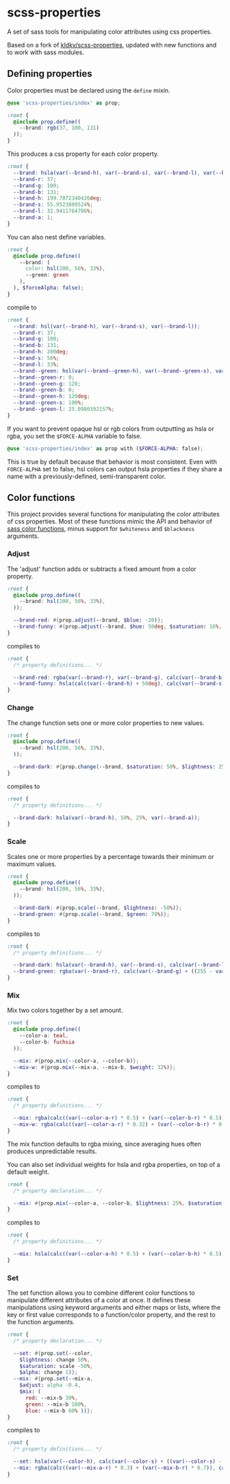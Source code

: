 # scss-properties

A set of sass tools for manipulating color attributes using css properties.

Based on a fork of [kldkv/scss-properties](https://github.com/kldkv/scss-properties),
updated with new functions and to work with sass modules.

## Defining properties

Color properties must be declared using the `define` mixin.

```scss
@use 'scss-properties/index' as prop;

:root {
  @include prop.define((
    --brand: rgb(37, 100, 131)
  ));
}
```

This produces a css property for each color property.

```css
:root {
  --brand: hsla(var(--brand-h), var(--brand-s), var(--brand-l), var(--brand-a));
  --brand-r: 37;
  --brand-g: 100;
  --brand-b: 131;
  --brand-h: 199.7872340426deg;
  --brand-s: 55.9523809524%;
  --brand-l: 32.9411764706%;
  --brand-a: 1;
}
```

You can also nest define variables.

```scss
:root {
  @include prop.define((
    --brand: (
      color: hsl(200, 56%, 33%),
      --green: green
    ),
  ), $forceAlpha: false);
}
```
compile to
```css
:root {
  --brand: hsl(var(--brand-h), var(--brand-s), var(--brand-l));
  --brand-r: 37;
  --brand-g: 100;
  --brand-b: 131;
  --brand-h: 200deg;
  --brand-s: 56%;
  --brand-l: 33%;
  --brand--green: hsl(var(--brand--green-h), var(--brand--green-s), var(--brand--green-l));
  --brand--green-r: 0;
  --brand--green-g: 128;
  --brand--green-b: 0;
  --brand--green-h: 120deg;
  --brand--green-s: 100%;
  --brand--green-l: 25.0980392157%;
}
```

If you want to prevent opaque hsl or rgb colors from outputting as hsla or rgba, you set the `$FORCE-ALPHA` variable to false.

```scss
@use 'scss-properties/index' as prop with ($FORCE-ALPHA: false);
```

This is true by default because that behavior is most consistent. Even with `FORCE-ALPHA` set to false, hsl colors can output hsla properties if they share a name with a previously-defined, semi-transparent color.

## Color functions

This project provides several functions for manipulating the color attributes of css properties. Most of these functions mimic the API and behavior of [sass color functions](https://sass-lang.com/documentation/modules/color), minus support for `$whiteness` and `$blackness` arguments.

### Adjust

The 'adjust' function adds or subtracts a fixed amount from a color property.

```scss
:root {
  @include prop.define((
    --brand: hsl(200, 56%, 33%),
  ));

  --brand-red: #{prop.adjust(--brand, $blue: -20)};
  --brand-funny: #{prop.adjust(--brand, $hue: 50deg, $saturation: 16%, $lightness: 4%, $alpha: -0.1)};
}
```

compiles to

```css
:root {
  /* property definitions... */

  --brand-red: rgba(var(--brand-r), var(--brand-g), calc(var(--brand-b) + -20), var(--brand-a));;
  --brand-funny: hsla(calc(var(--brand-h) + 50deg), calc(var(--brand-s) + 16%), calc(var(--brand-l) + 4%), calc(var(--brand-a) + -0.1));
}
```

### Change

The change function sets one or more color properties to new values. 

```scss
:root {
  @include prop.define((
    --brand: hsl(200, 56%, 33%),
  ));

  --brand-dark: #{prop.change(--brand, $saturation: 50%, $lightness: 25%)};
}
```

compiles to

```css
:root {
  /* property definitions... */

  --brand-dark: hsla(var(--brand-h), 50%, 25%, var(--brand-a));
}
```

### Scale

Scales one or more properties by a percentage towards their minimum or maximum values.

```scss
:root {
  @include prop.define((
    --brand: hsl(200, 56%, 33%),
  ));

  --brand-dark: #{prop.scale(--brand, $lightness: -50%)};
  --brand-green: #{prop.scale(--brand, $green: 70%)};
}
```

compiles to

```css
:root {
  /* property definitions... */

  --brand-dark: hsla(var(--brand-h), var(--brand-s), calc(var(--brand-l) + ((var(--brand-l) - 0%) * -0.5)), var(--brand-a));
  --brand-green: rgba(var(--brand-r), calc(var(--brand-g) + ((255 - var(--brand-g)) * 0.7)), var(--brand-b), var(--brand-a));
}
```

### Mix

Mix two colors together by a set amount.

```scss
:root {
  @include prop.define((
    --color-a: teal,
    --color-b: fuchsia
  ));

  --mix: #{prop.mix(--color-a, --color-b)};
  --mix-w: #{prop.mix(--mix-a, --mix-b, $weight: 32%)};
}
```

compiles to

```css
:root {
  /* property definitions... */

  --mix: rgba(calc((var(--color-a-r) * 0.5) + (var(--color-b-r) * 0.5)), calc((var(--color-a-g) * 0.5) + (var(--color-b-g) * 0.5)), calc((var(--color-a-b) * 0.5) + (var(--color-b-b) * 0.5)), calc((var(--color-a-a) * 0.5) + (var(--color-b-a) * 0.5)));
  --mix-w: rgba(calc((var(--color-a-r) * 0.32) + (var(--color-b-r) * 0.68)), calc((var(--color-a-g) * 0.32) + (var(--color-b-g) * 0.68)), calc((var(--color-a-b) * 0.32) + (var(--color-b-b) * 0.68)), calc((var(--color-a-a) * 0.32) + (var(--color-b-a) * 0.68)))
}
```

The mix function defaults to rgba mixing, since averaging hues often produces unpredictable results.

You can also set individual weights for hsla and rgba properties, on top of a default weight.

```scss
:root {
  /* property declaration... */

  --mix: #{prop.mix(--color-a, --color-b, $lightness: 25%, $saturation: 70%)};
}
```

compiles to

```css
:root {
  /* property definitions... */

  --mix: hsla(calc((var(--color-a-h) * 0.5) + (var(--color-b-h) * 0.5)), calc((var(--color-a-s) * 0.7) + (var(--color-b-s) * 0.3)), calc((var(--color-a-l) * 0.25) + (var(--color-b-l) * 0.75)), calc((var(--color-a-a) * 0.5) + (var(--color-b-a) * 0.5)))
}
```

### Set

The set function allows you to combine different color functions to manipulate different attributes of a color at once. It defines these manipulations using keyword arguments and either maps or lists, where the key or first value corresponds to a function/color property, and the rest to the function arguments.

```scss
:root {
  /* property declaration... */

  --set: #{prop.set(--color,
    $lightness: change 50%,
    $saturation: scale -50%,
    $alpha: change 1)};
  --mix: #{prop.set(--mix-a,
    $adjust: alpha -0.4,
    $mix: (
      red: --mix-b 30%,
      green: --mix-b 100%,
      blue: --mix-b 60% ))};
}
```

compiles to

```css
:root {
  /* property definitions... */

  --set: hsla(var(--color-h), calc(var(--color-s) + ((var(--color-s) - 0%) * -0.5)), 50%, 1);
  --mix: rgba(calc((var(--mix-a-r) * 0.3) + (var(--mix-b-r) * 0.7)), calc((var(--mix-a-g) * 1) + (var(--mix-b-g) * 0)), calc((var(--mix-a-b) * 0.6) + (var(--mix-b-b) * 0.4)), 0.6);
}
```
